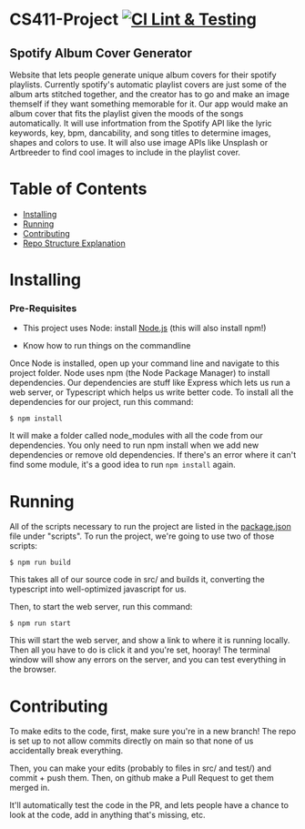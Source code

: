 # CS411-Project [![CI Lint & Testing](https://github.com/blabel3/CS411-Project/actions/workflows/verify-code.yml/badge.svg)](https://github.com/blabel3/CS411-Project/actions/workflows/verify-code.yml)

## Spotify Album Cover Generator

Website that lets people generate unique album covers for their spotify playlists. Currently spotify's automatic playlist covers are just some of the album arts stitched together, and the creator has to go and make an image themself if they want something memorable for it. Our app would make an album cover that fits the playlist given the moods of the songs automatically. It will use infortmation from the Spotify API like the lyric keywords, key, bpm, dancability, and song titles to determine images, shapes and colors to use. It will also use image APIs like Unsplash or Artbreeder to find cool images to include in the playlist cover. 

# Table of Contents

* [Installing](#Installing)
* [Running](#Running)
* [Contributing](#Contributing)
* [Repo Structure Explanation](#Repo-Structure-Explanation)

# Installing

### Pre-Requisites

* This project uses Node: install [Node.js](https://nodejs.org/en/download/) (this will also install npm!)

* Know how to run things on the commandline 

Once Node is installed, open up your command line and navigate to this project folder. Node uses npm (the Node Package Manager) to install dependencies. Our dependencies are stuff like Express which lets us run a web server, or Typescript which helps us write better code. To install all the dependencies for our project, run this command:

```console
$ npm install
```

It will make a folder called node_modules with all the code from our dependencies. You only need to run npm install when we add new dependencies or remove old dependencies. If there's an error where it can't find some module, it's a good idea to run `npm install` again.

# Running

All of the scripts necessary to run the project are listed in the [package.json](package.json) file under "scripts". To run the project, we're going to use two of those scripts:

```console
$ npm run build 
```

This takes all of our source code in src/ and builds it, converting the typescript into well-optimized javascript for us. 

Then, to start the web server, run this command:

```console
$ npm run start
```

This will start the web server, and show a link to where it is running locally. Then all you have to do is click it and you're set, hooray! The terminal window will show any errors on the server, and you can test everything in the browser. 

# Contributing

To make edits to the code, first, make sure you're in a new branch! The repo is set up to not allow commits directly on main so that none of us accidentally break everything.

Then, you can make your edits (probably to files in src/ and test/) and commit + push them. Then, on github make a Pull Request to get them merged in. 

It'll automatically test the code in the PR, and lets people have a chance to look at the code, add in anything that's missing, etc.

